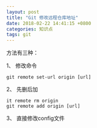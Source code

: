 ```yaml
---
layout: post
title: "Git 修改远程仓库地址"
date: 2018-02-22 14:41:15 +0800
categories: 知识点
tags: git
---
```


方法有三种：

1、 修改命令

```
git remote set-url origin [url]
```

2、 先删后加

```
it remote rm origin
git remote add origin [url]
```

3、 直接修改config文件
